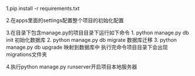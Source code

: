 1.pip install -r requirements.txt

2.在apps里面的settings配置整个项目的初始化配置

3.在目录下包含manage.py的项目目录下运行如下命令
    1. python manage.py db init 初始化数据库
    2. python manage.py db migrate 数据库迁移
    3. python manage.py db upgrade 映射到数据库中
    执行完命令项目目录下会出现 migrations文件夹

4.执行python manage.py runserver开启项目本地服务器

